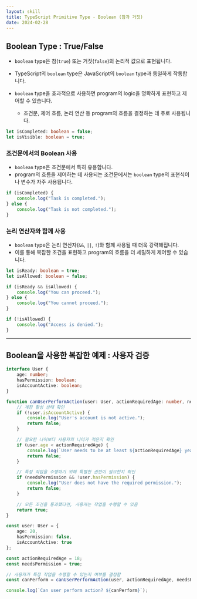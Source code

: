 ```yaml
---
layout: skill
title: TypeScript Primitive Type - Boolean (참과 거짓)
date: 2024-02-28
---
```





## Boolean Type : True/False

- `boolean` type은 참(`true`) 또는 거짓(`false`)의 논리적 값으로 표현됩니다.
- TypeScript의 `boolean` type은 JavaScript의 `boolean` type과 동일하게 작동합니다.

- `boolean` type을 효과적으로 사용하면 program의 logic을 명확하게 표현하고 제어할 수 있습니다.
    - 조건문, 제어 흐름, 논리 연산 등 program의 흐름을 결정하는 데 주로 사용됩니다.

```typescript
let isCompleted: boolean = false;
let isVisible: boolean = true;
```


### 조건문에서의 Boolean 사용

- `boolean` type은 조건문에서 특히 유용합니다.
- program의 흐름을 제어하는 데 사용되는 조건문에서는 `boolean` type의 표현식이나 변수가 자주 사용됩니다.

```typescript
if (isCompleted) {
    console.log("Task is completed.");
} else {
    console.log("Task is not completed.");
}
```


### 논리 연산자와 함께 사용

- `boolean` type은 논리 연산자(`&&`, `||`, `!`)와 함께 사용될 때 더욱 강력해집니다.
- 이를 통해 복잡한 조건을 표현하고 program의 흐름을 더 세밀하게 제어할 수 있습니다.

```typescript
let isReady: boolean = true;
let isAllowed: boolean = false;

if (isReady && isAllowed) {
    console.log("You can proceed.");
} else {
    console.log("You cannot proceed.");
}

if (!isAllowed) {
    console.log("Access is denied.");
}
```




---




## Boolean을 사용한 복잡한 예제 : 사용자 검증

```typescript
interface User {
    age: number;
    hasPermission: boolean;
    isAccountActive: boolean;
}

function canUserPerformAction(user: User, actionRequiredAge: number, needsPermission: boolean): boolean {
    // 계정 활성 상태 확인
    if (!user.isAccountActive) {
        console.log("User's account is not active.");
        return false;
    }

    // 필요한 나이보다 사용자의 나이가 적은지 확인
    if (user.age < actionRequiredAge) {
        console.log(`User needs to be at least ${actionRequiredAge} years old.`);
        return false;
    }

    // 특정 작업을 수행하기 위해 특별한 권한이 필요한지 확인
    if (needsPermission && !user.hasPermission) {
        console.log("User does not have the required permission.");
        return false;
    }

    // 모든 조건을 통과했다면, 사용자는 작업을 수행할 수 있음
    return true;
}

const user: User = {
    age: 20,
    hasPermission: false,
    isAccountActive: true
};

const actionRequiredAge = 18;
const needsPermission = true;

// 사용자가 특정 작업을 수행할 수 있는지 여부를 결정함
const canPerform = canUserPerformAction(user, actionRequiredAge, needsPermission);

console.log(`Can user perform action? ${canPerform}`);
```
